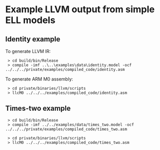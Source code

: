 Example LLVM output from simple ELL models
==========================================

Identity example
----------------

To generate LLVM IR:

```
 > cd build/bin/Release 
 > compile -imf ..\..\examples\data\identity.model -ocf ../../../private/examples/compiled_code/identity.asm
```

To generate ARM M0 assembly:

```
 > cd private/binaries/llvm/scripts
 > llcM0 ../../../examples/compiled_code/identity.asm
```

Times-two example
-----------------

```
 > cd build/bin/Release 
 > compile -imf ../../examples/data/times_two.model -ocf ../../../private/examples/compiled_code/times_two.asm

 > cd private/binaries/llvm/scripts
 > llcM0 ../../../examples/compiled_code/times_two.asm
```
